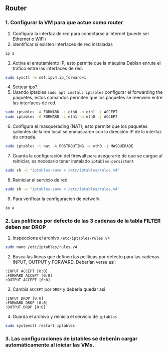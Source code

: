 ## Router
### 1. Configurar la VM para que actue como router
1. Configura la interfaz de red para conectarse a Internet (puede ser Ethernet o WiFi)
2. identificar si existen interfaces de red instaladas
```bash
ip a
```
3. Activa el enrutamiento IP, esto permite que la máquina Debian enrute el tráfico entre las interfaces de red.
```bash
sudo sysctl -w net.ipv4.ip_forward=1
```
4. Settear ips?
5. Usando iptables `sudo apt install iptables` configurar el forwarding the paquetes, estos comandos permiten que los paquetes se reenvíen entre las interfaces de red.
```bash
sudo iptables -A FORWARD -i eth0 -o eth1 -j ACCEPT
sudo iptables -A FORWARD -i eth1 -o eth0 -j ACCEPT
```
6. Configura el masquerading (NAT), esto permite que los paquetes salientes de la red local se enmascaren con la dirección IP de la interfaz de entrada.
```bash
sudo iptables -t nat -A POSTROUTING -o eth0 -j MASQUERADE
```
7. Guarda la configuración del firewall para asegurarte de que se cargue al reiniciar, es necesario tener instalado `iptables-persistent`
```bash
sudo sh -c "iptables-save > /etc/iptables/rules.v4"
```
8. Reiniciar el servicio de red
```bash
sudo sh -c "iptables-save > /etc/iptables/rules.v4"
```
9. Para verificar la configuracion de network
```bash
ip a
```

### 2. Las políticas por defecto de las 3 cadenas de la tabla FILTER deben ser DROP
1. Inspecciona el archivo `/etc/iptables/rules.v4`
```bash
sudo nano /etc/iptables/rules.v4
```
2. Busca las líneas que definen las políticas por defecto para las cadenas INPUT, OUTPUT y FORWARD. Deberían verse así:
```
:INPUT ACCEPT [0:0]
:FORWARD ACCEPT [0:0]
:OUTPUT ACCEPT [0:0]
```
3. Cambia `ACCEPT` por `DROP` y deberia quedar asi
```
:INPUT DROP [0:0]
:FORWARD DROP [0:0]
:OUTPUT DROP [0:0]
```
4. Guarda el archivo y reinicia el servicio de `iptables`
```bash
sudo systemctl restart iptables
```

### 3. Las configuraciones de iptables se deberán cargar automáticamente al iniciar las VMs.
